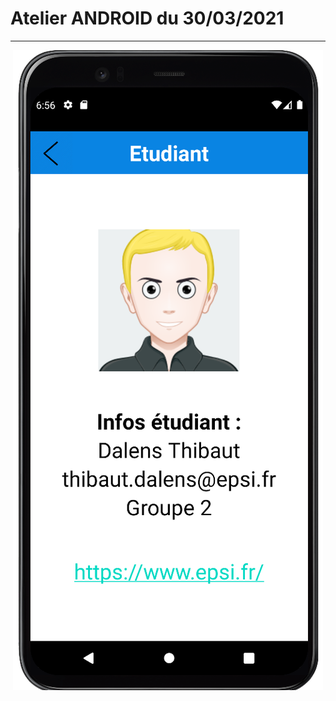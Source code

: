 # Atelier ANDROID du 30/03/2021

-------------

<p align="center">
  <img src="https://github.com/thdal/Atelier-Android/blob/master/Android.png" />
</p>

